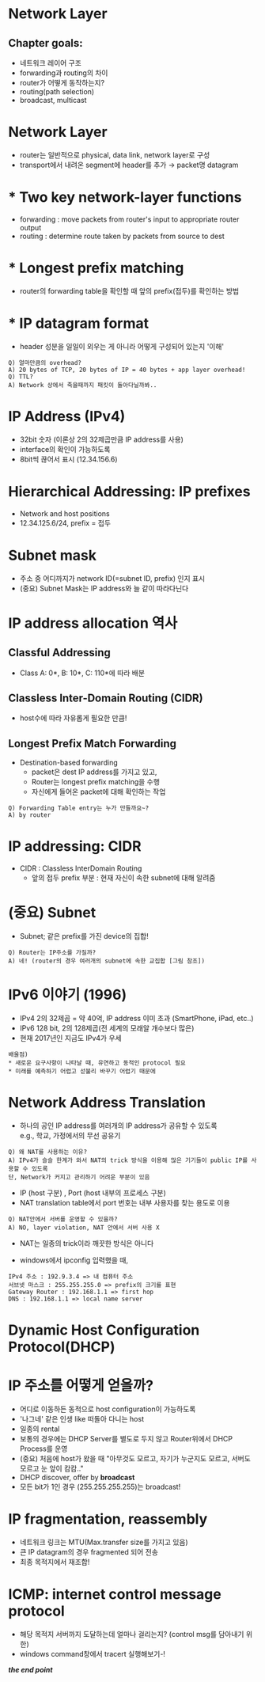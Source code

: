 # Network Layer  

## Chapter goals:
* 네트워크 레이어 구조    
* forwarding과 routing의 차이  
* router가 어떻게 동작하는지?  
* routing(path selection)  
* broadcast, multicast  

# Network Layer  
* router는 일반적으로 physical, data link, network layer로 구성  
* transport에서 내려온 segment에 header를 추가 → packet명 datagram  

# * Two key network-layer functions  
* forwarding : move packets from router's input to appropriate router output  
* routing : determine route taken by packets from source to dest  

# * Longest prefix matching  
* router의 forwarding table을 확인할 때 앞의 prefix(접두)를 확인하는 방법  

# * IP datagram format  
* header 성분을 일일이 외우는 게 아니라 어떻게 구성되어 있는지 '이해'  

~~~~
Q) 얼마만큼의 overhead?  
A) 20 bytes of TCP, 20 bytes of IP = 40 bytes + app layer overhead!  
Q) TTL?  
A) Network 상에서 죽을때까지 패킷이 돌아다닐까봐..  
~~~~  

# IP Address (IPv4)  
* 32bit 숫자 (이론상 2의 32제곱만큼 IP address를 사용)  
* interface의 확인이 가능하도록  
* 8bit씩 끊어서 표시 (12.34.156.6)  

# Hierarchical Addressing: IP prefixes  
* Network and host positions  
* 12.34.125.6/24, prefix = 접두  

# Subnet mask  
* 주소 중 어디까지가 network ID(=subnet ID, prefix) 인지 표시  
* (중요) Subnet Mask는 IP address와 늘 같이 따라다닌다  

# IP address allocation 역사  

## Classful Addressing  
* Class A: 0*, B: 10*, C: 110*에 따라 배분  

## Classless Inter-Domain Routing (CIDR)  
* host수에 따라 자유롭게 필요한 만큼!  

## Longest Prefix Match Forwarding  
* Destination-based forwarding  
  * packet은 dest IP address를 가지고 있고,  
  * Router는 longest prefix matching을 수행  
  * 자신에게 들어온 packet에 대해 확인하는 작업  

~~~~  
Q) Forwarding Table entry는 누가 만들까요~?  
A) by router  
~~~~  

# IP addressing: CIDR  
* CIDR : Classless InterDomain Routing  
  * 앞의 접두 prefix 부분 : 현재 자신이 속한 subnet에 대해 알려줌  

# (중요) Subnet  
* Subnet; 같은 prefix를 가진 device의 집합!  

~~~~
Q) Router는 IP주소를 가질까?  
A) 네! (router의 경우 여러개의 subnet에 속한 교집합 [그림 참조])  
~~~~  

# IPv6 이야기 (1996)
* IPv4 2의 32제곱 = 약 40억, IP address 이미 초과 (SmartPhone, iPad, etc..)  
* IPv6 128 bit, 2의 128제곱(전 세계의 모래알 개수보다 많은)  
* 현재 2017년인 지금도 IPv4가 우세  

~~~~  
배울점)  
* 새로운 요구사항이 나타날 때, 유연하고 동적인 protocol 필요  
* 미래를 예측하기 어렵고 섣불리 바꾸기 어렵기 때문에  
~~~~  

# Network Address Translation  
* 하나의 공인 IP address를 여러개의 IP address가 공유할 수 있도록  
  e.g., 학교, 가정에서의 무선 공유기  
~~~~
Q) 왜 NAT를 사용하는 이유?  
A) IPv4가 슬슬 한계가 와서 NAT의 trick 방식을 이용해 많은 기기들이 public IP를 사용할 수 있도록  
단, Network가 커지고 관리하기 어려운 부분이 있음  
~~~~  

* IP (host 구분) , Port (host 내부의 프로세스 구분)  
* NAT translation table에서 port 번호는 내부 사용자를 찾는 용도로 이용  

~~~~
Q) NAT안에서 서버를 운영할 수 있을까?  
A) NO, layer violation, NAT 안에서 서버 사용 X  
~~~~
* NAT는 일종의 trick이라 깨끗한 방식은 아니다  

* windows에서 ipconfig 입력했을 때,
~~~~  
IPv4 주소 : 192.9.3.4 => 내 컴퓨터 주소
서브넷 마스크 : 255.255.255.0 => prefix의 크기를 표현  
Gateway Router : 192.168.1.1 => first hop   
DNS : 192.168.1.1 => local name server  
~~~~

# Dynamic Host Configuration Protocol(DHCP)  

# IP 주소를 어떻게 얻을까?
* 어디로 이동하든 동적으로 host configuration이 가능하도록  
* '나그네' 같은 인생 like 떠돌아 다니는 host  
* 일종의 rental  
* 보통의 경우에는 DHCP Server를 별도로 두지 않고 Router위에서 DHCP Process를 운영  
* (중요) 처음에 host가 왔을 때 "아무것도 모르고, 자기가 누군지도 모르고, 서버도 모르고 눈 앞이 캄캄.."  
* DHCP discover, offer by <b>broadcast</b>  
* 모든 bit가 1인 경우 (255.255.255.255)는 broadcast!  

# IP fragmentation, reassembly  
* 네트워크 링크는 MTU(Max.transfer size를 가지고 있음)  
* 큰 IP datagram의 경우 fragmented 되어 전송
* 최종 목적지에서 재조합!  

# ICMP: internet control message protocol  
* 해당 목적지 서버까지 도달하는데 얼마나 걸리는지? (control msg를 담아내기 위한)  
* windows command창에서 tracert 실행해보기-!  

<b>*the end point*</b>  
